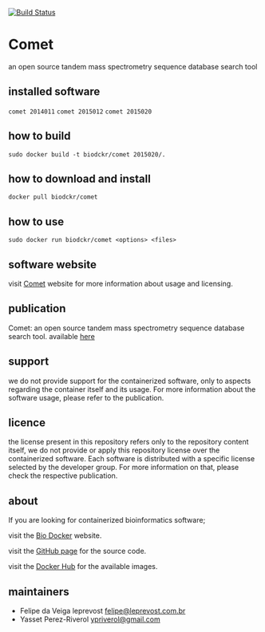 [![Build Status](https://travis-ci.org/BioDocker/Comet.svg)](https://travis-ci.org/BioDocker/Comet)

Comet
=====
an open source tandem mass spectrometry sequence database search tool


installed software
--------
`comet 2014011`
`comet 2015012`
`comet 2015020`


how to build
------------
`sudo docker build -t biodckr/comet 2015020/.`


how to download and install
---------------------------
`docker pull biodckr/comet`


how to use
------------
`sudo docker run biodckr/comet <options> <files>`


software website
----------------
visit [Comet](http://comet-ms.sourceforge.net/) website for more information about usage and licensing.


publication
-----------
Comet: an open source tandem mass spectrometry sequence database search tool.
available [here](10.1002/pmic.201200439)


support
-------
we do not provide support for the containerized software, only to aspects regarding the container itself
and its usage. For more information about the software usage, please refer to the publication.


licence
-------
the license present in this repository refers only to the repository content itself, we do not provide or
apply this repository license over the containerized software. Each software is distributed with a specific
license selected by the developer group. For more information on that, please check the respective publication.


about
-----
If you are looking for containerized bioinformatics software;

visit the [Bio Docker](http://biodocker.github.io "Bio Docker") website.

visit the [GitHub page](https://github.com/BioDocker/) for the source code.

visit the [Docker Hub](https://registry.hub.docker.com/repos/biodckr/) for the available images.


maintainers
-----------
* Felipe da Veiga leprevost <felipe@leprevost.com.br>
* Yasset Perez-Riverol <ypriverol@gmail.com>
